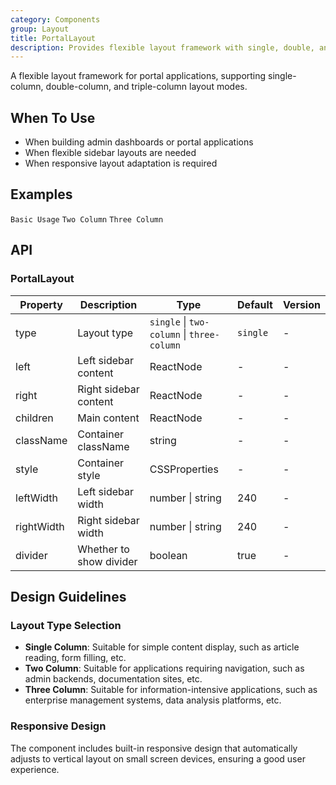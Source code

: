 ```yaml
---
category: Components
group: Layout
title: PortalLayout
description: Provides flexible layout framework with single, double, and triple column layouts for portal applications
---
```


A flexible layout framework for portal applications, supporting single-column, double-column, and triple-column layout modes.

## When To Use

- When building admin dashboards or portal applications
- When flexible sidebar layouts are needed
- When responsive layout adaptation is required

## Examples

<!-- prettier-ignore -->
<code src="./demo/basic.tsx">Basic Usage</code>
<code src="./demo/stoneTest.tsx">Two Column</code>
<code src="./demo/treeTest.tsx">Three Column</code>

## API

### PortalLayout

| Property | Description | Type | Default | Version |
| --- | --- | --- | --- | --- |
| type | Layout type | `single` \| `two-column` \| `three-column` | `single` | - |
| left | Left sidebar content | ReactNode | - | - |
| right | Right sidebar content | ReactNode | - | - |
| children | Main content | ReactNode | - | - |
| className | Container className | string | - | - |
| style | Container style | CSSProperties | - | - |
| leftWidth | Left sidebar width | number \| string | 240 | - |
| rightWidth | Right sidebar width | number \| string | 240 | - |
| divider | Whether to show divider | boolean | true | - |

## Design Guidelines

### Layout Type Selection

- **Single Column**: Suitable for simple content display, such as article reading, form filling, etc.
- **Two Column**: Suitable for applications requiring navigation, such as admin backends, documentation sites, etc.
- **Three Column**: Suitable for information-intensive applications, such as enterprise management systems, data analysis platforms, etc.

### Responsive Design

The component includes built-in responsive design that automatically adjusts to vertical layout on small screen devices, ensuring a good user experience.
